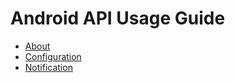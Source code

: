 # Android API Usage Guide

* [About][about]
* [Configuration][config]
* [Notification][notifications]

[about]: /develop/api-guides/android/about
[config]: /develop/api-guides/android/config
[notifications]: /develop/api-guides/android/notification
